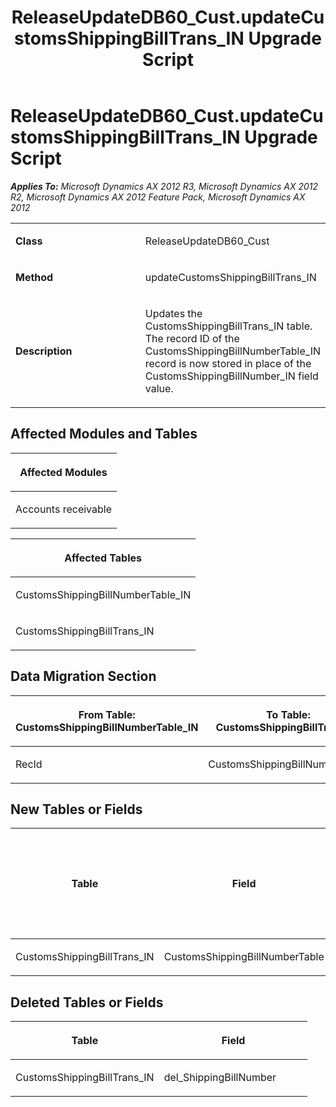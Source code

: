 ﻿---
title: ReleaseUpdateDB60_Cust.updateCustomsShippingBillTrans_IN Upgrade Script
TOCTitle: ReleaseUpdateDB60_Cust.updateCustomsShippingBillTrans_IN Upgrade Script
ms:assetid: beb07ff1-b3ae-30f5-71f5-2889d11752d2
ms:mtpsurl: https://msdn.microsoft.com/en-us/library/JJ686713(v=AX.60)
ms:contentKeyID: 49710911
ms.date: 05/18/2015
mtps_version: v=AX.60
---

# ReleaseUpdateDB60\_Cust.updateCustomsShippingBillTrans\_IN Upgrade Script 


_**Applies To:** Microsoft Dynamics AX 2012 R3, Microsoft Dynamics AX 2012 R2, Microsoft Dynamics AX 2012 Feature Pack, Microsoft Dynamics AX 2012_

<table>
<colgroup>
<col style="width: 50%" />
<col style="width: 50%" />
</colgroup>
<tbody>
<tr class="odd">
<td><p><strong>Class</strong></p></td>
<td><p>ReleaseUpdateDB60_Cust</p></td>
</tr>
<tr class="even">
<td><p><strong>Method</strong></p></td>
<td><p>updateCustomsShippingBillTrans_IN</p></td>
</tr>
<tr class="odd">
<td><p><strong>Description</strong></p></td>
<td><p>Updates the CustomsShippingBillTrans_IN table. The record ID of the CustomsShippingBillNumberTable_IN record is now stored in place of the CustomsShippingBillNumber_IN field value.</p></td>
</tr>
</tbody>
</table>


## Affected Modules and Tables

<table>
<colgroup>
<col style="width: 100%" />
</colgroup>
<thead>
<tr class="header">
<th><p>Affected Modules</p></th>
</tr>
</thead>
<tbody>
<tr class="odd">
<td><p>Accounts receivable</p></td>
</tr>
</tbody>
</table>


<table>
<colgroup>
<col style="width: 100%" />
</colgroup>
<thead>
<tr class="header">
<th><p>Affected Tables</p></th>
</tr>
</thead>
<tbody>
<tr class="odd">
<td><p>CustomsShippingBillNumberTable_IN</p></td>
</tr>
<tr class="even">
<td><p>CustomsShippingBillTrans_IN</p></td>
</tr>
</tbody>
</table>


## Data Migration Section

<table>
<colgroup>
<col style="width: 50%" />
<col style="width: 50%" />
</colgroup>
<thead>
<tr class="header">
<th><p>From Table: CustomsShippingBillNumberTable_IN</p></th>
<th><p>To Table: CustomsShippingBillTrans_IN</p></th>
</tr>
</thead>
<tbody>
<tr class="odd">
<td><p>RecId</p></td>
<td><p>CustomsShippingBillNumberTable</p></td>
</tr>
</tbody>
</table>


## New Tables or Fields

<table>
<colgroup>
<col style="width: 33%" />
<col style="width: 33%" />
<col style="width: 33%" />
</colgroup>
<thead>
<tr class="header">
<th><p>Table</p></th>
<th><p>Field</p></th>
<th><p>Extended Data Type</p>
<p>-or- Base Enum</p></th>
</tr>
</thead>
<tbody>
<tr class="odd">
<td><p>CustomsShippingBillTrans_IN</p></td>
<td><p>CustomsShippingBillNumberTable</p></td>
<td><p>RefRecId</p></td>
</tr>
</tbody>
</table>


## Deleted Tables or Fields

<table>
<colgroup>
<col style="width: 50%" />
<col style="width: 50%" />
</colgroup>
<thead>
<tr class="header">
<th><p>Table</p></th>
<th><p>Field</p></th>
</tr>
</thead>
<tbody>
<tr class="odd">
<td><p>CustomsShippingBillTrans_IN</p></td>
<td><p>del_ShippingBillNumber</p></td>
</tr>
</tbody>
</table>

  


